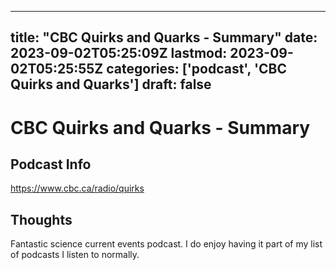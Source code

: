 
---
title: "CBC Quirks and Quarks - Summary"
date: 2023-09-02T05:25:09Z
lastmod: 2023-09-02T05:25:55Z
categories: ['podcast', 'CBC Quirks and Quarks']
draft: false
---


# CBC Quirks and Quarks - Summary
## Podcast Info
https://www.cbc.ca/radio/quirks

## Thoughts

Fantastic science current events podcast. I do enjoy having it part of my list of podcasts I listen to normally.

<!-- #podcast #CBC Quirks and Quarks# #public -->

<!-- {BearID:65455251-9715-4792-88A7-300CC24DB8AE} -->
